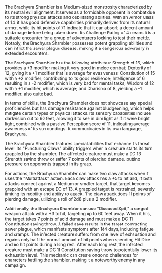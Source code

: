 The Brachyura Shambler is a Medium-sized monstrosity characterized by its neutral evil alignment. It serves as a formidable opponent in combat due to its strong physical attacks and debilitating abilities. With an Armor Class of 14, it has good defensive capabilities primarily derived from its natural armor, while its hit points of 71 indicate that it can absorb a decent amount of damage before being taken down. Its Challenge Rating of 4 means it is a suitable encounter for a group of adventurers looking to test their mettle. Notably, the Brachyura Shambler possesses potent grappling abilities and can inflict the sewer plague disease, making it a dangerous adversary in extended encounters.

The Brachyura Shambler has the following attributes: Strength of 16, which provides a +3 modifier making it very good in melee combat; Dexterity of 12, giving it a +1 modifier that is average for evasiveness; Constitution of 15 with a +2 modifier, contributing to its good resilience; Intelligence of 6 resulting in a -2 modifier, which is very bad for mental tasks; Wisdom of 12 with a +1 modifier, which is average; and Charisma of 8, yielding a -1 modifier, also quite bad. 

In terms of skills, the Brachyura Shambler does not showcase any special proficiencies but has damage resistance against bludgeoning, which helps mitigate certain types of physical attacks. Its sensory capabilities include darkvision out to 60 feet, allowing it to see in dim light as if it were bright light, combined with a passive Perception score of 11, indicating average awareness of its surroundings. It communicates in its own language, Brachyura.

The Brachyura Shambler features special abilities that enhance its threat level. Its "Puncturing Claws" ability triggers when a creature starts its turn grappled by the shambler. The affected creature must make a DC 13 Strength saving throw or suffer 7 points of piercing damage, putting pressure on opponents trapped in its grasp.

For actions, the Brachyura Shambler can make two claw attacks when it uses the "Multiattack" action. Each claw attack has a +5 to hit and, if both attacks connect against a Medium or smaller target, that target becomes grappled with an escape DC of 13. A grappled target is restrained, severely limiting its mobility and ability to attack. The claw attack does 11 points of piercing damage, utilizing a roll of 2d8 plus a 2 modifier. 

Additionally, the Brachyura Shambler can use "Diseased Spit," a ranged weapon attack with a +3 to hit, targeting up to 60 feet away. When it hits, the target takes 7 points of acid damage and must make a DC 11 Constitution saving throw. A failed save results in the target contracting sewer plague, which manifests symptoms after 1d4 days, including fatigue and cramps. The infected creature suffers from one level of exhaustion and regains only half the normal amount of hit points when spending Hit Dice and no hit points during a long rest. After each long rest, the infected creature must make a DC 11 Constitution saving throw to potentially lower its exhaustion level. This mechanic can create ongoing challenges for characters battling the shambler, making it a noteworthy enemy in any campaign.
